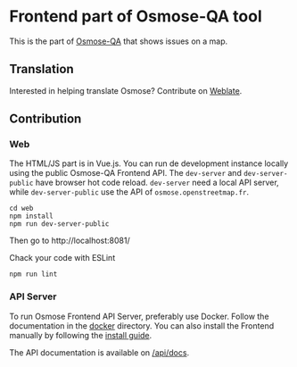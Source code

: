# Frontend part of Osmose-QA tool

This is the part of [Osmose-QA](http://osmose.openstreetmap.fr) that shows issues on a map.

## Translation

Interested in helping translate Osmose? Contribute on [Weblate](https://hosted.weblate.org/engage/osmose/).

## Contribution

### Web

The HTML/JS part is in Vue.js. You can run de development instance locally using the public Osmose-QA Frontend API. The `dev-server` and `dev-server-public` have browser hot code reload. `dev-server` need a local API server, while `dev-server-public` use the API of `osmose.openstreetmap.fr`.

```
cd web
npm install
npm run dev-server-public
```

Then go to http://localhost:8081/

Chack your code with ESLint
```
npm run lint
```

### API Server

To run Osmose Frontend API Server, preferably use Docker. Follow the documentation in the [docker](docker/README.md) directory. You can also install the Frontend manually by following the [install guide](INSTALL.md).

The API documentation is available on [/api/docs](https://osmose.openstreetmap.fr/api/docs).

